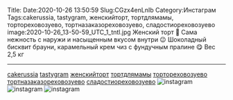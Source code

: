 Title:
Date:2020-10-26 13:50:59
Slug:CGzx4enLnIb
Category:Инстаграм
Tags:cakerussia, tastygram, женскийторт, тортдлямамы, тортореховозуево, тортназаказореховозуево, сладостиореховозуево
image:2020-10-26_13-50-59_UTC_1_tntl.jpg
Женский торт 💖
Сама нежность с наружи и насыщенным вкусом внутри 😉
Шоколадный бисквит брауни, карамельный крем чиз с фундучным пралине 😋
Вес 2,5 кг
_______________________________
[cakerussia]({tag}cakerussia) [tastygram]({tag}tastygram) [женскийторт]({tag}женскийторт) [тортдлямамы]({tag}тортдлямамы) [тортореховозуево]({tag}тортореховозуево) [тортназаказореховозуево]({tag}тортназаказореховозуево) [сладостиореховозуево]({tag}сладостиореховозуево)
![instagram]({attach}images/2020-10-26_13-50-59_UTC_1.jpg)
![instagram]({attach}images/2020-10-26_13-50-59_UTC_3.jpg)
![instagram]({attach}images/2020-10-26_13-50-59_UTC_2.jpg)
